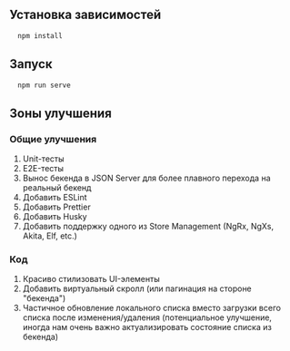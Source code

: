 
## Установка зависимостей

```bash
  npm install
```

## Запуск

```bash
  npm run serve
```

## Зоны улучшения

### Общие улучшения

1. Unit-тесты
2. E2E-тесты
3. Вынос бекенда в JSON Server для более плавного перехода на реальный бекенд
4. Добавить ESLint
5. Добавить Prettier
6. Добавить Husky
7. Добавить поддержку одного из Store Management (NgRx, NgXs, Akita, Elf, etc.)

### Код

1. Красиво стилизовать UI-элементы
2. Добавить виртуальный скролл (или пагинация на стороне "бекенда")
3. Частичное обновление локального списка вместо загрузки всего списка после изменения/удаления (потенциальное улучшение, иногда нам очень важно актуализировать состояние списка из бекенда)
